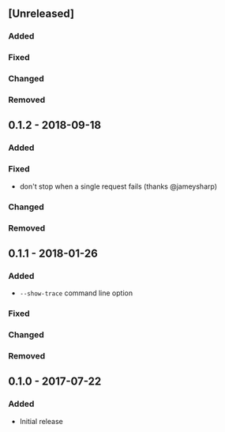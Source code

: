 ## [Unreleased]
### Added
### Fixed
### Changed
### Removed

## 0.1.2 - 2018-09-18
### Added
### Fixed
* don't stop when a single request fails (thanks @jameysharp)
### Changed
### Removed

## 0.1.1 - 2018-01-26
### Added
* `--show-trace` command line option
### Fixed
### Changed
### Removed

## 0.1.0 - 2017-07-22
### Added
* Initial release
